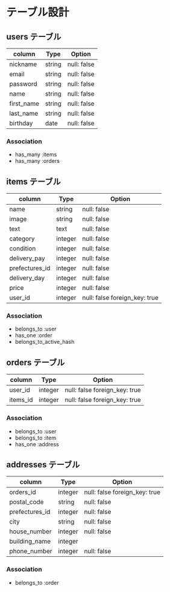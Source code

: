 # テーブル設計

## users テーブル
| column       | Type    | Option      |
|--------------|---------|-------------|
| nickname     | string  | null: false |
| email        | string  | null: false |
| password     | string  | null: false |
| name         | string  | null: false |
| first_name   | string  | null: false |
| last_name    | string  | null: false |
| birthday     | date    | null: false |

### Association
- has_many :items
- has_many :orders

## items テーブル

| column         | Type    | Option                        |
|----------------|---------|-------------------------------|
| name     　　　 | string  | null: false                   |
| image          | string  | null: false                   |
| text           | text    | null: false                   |
| category       | integer | null: false                   |
| condition      | integer | null: false                   |
| delivery_pay   | integer | null: false                   |
| prefectures_id | integer | null: false                   |
| delivery_day   | integer | null: false                   |
| price          | integer | null: false                   |
| user_id        | integer | null: false foreign_key: true |

### Association
- belongs_to :user
- has_one :order
- belongs_to_active_hash

## orders テーブル

| column       | Type    | Option                        |
|--------------|---------|-------------------------------|
| user_id      | integer | null: false foreign_key: true |
| items_id     | integer | null: false foreign_key: true |

### Association
- belongs_to :user
- belongs_to :item
- has_one :address

## addresses テーブル

| column         | Type    | Option                        |
|----------------|---------|-------------------------------|
| orders_id      | integer | null: false foreign_key: true |
| postal_code    | string  | null: false                   |
| prefectures_id | integer | null: false                   |
| city           | string  | null: false                   |
| house_number   | integer | null: false                   |
| building_name  | integer |                               |
| phone_number   | integer | null: false                   |

### Association
- belongs_to :order